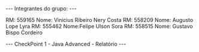 --- Integrantes do grupo: ---

RM: 559165 Nome: Vinicius Ribeiro Nery Costa
RM: 558209 Nome: Augusto Lope Lyra
RM: 555462 Nome:Felipe Ulson Sora
RM: 558515 Nome: Gustavo Bispo Cordeiro

--- CheckPoint 1 - Java Advanced - Relatório ---

